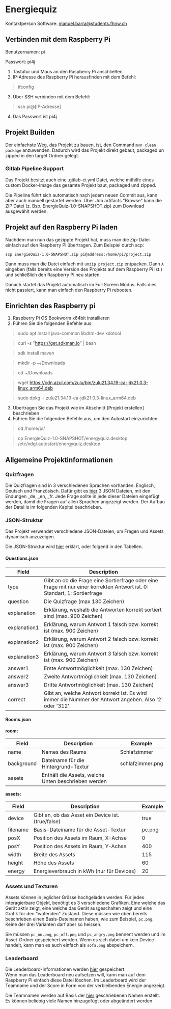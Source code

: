# Energiequiz

Kontaktperson Software: manuel.barra@students.fhnw.ch 

## Verbinden mit dem Raspberry Pi
Benutzernamen: pi

Passwort: pi4j
1. Tastatur und Maus an den Raspberry Pi anschließen
2. IP-Adresse des Raspberry Pi herausfinden mit dem Befehl:
> ifconfig

3. Über SSH verbinden mit dem Befehl:  
>ssh pi@[IP-Adresse]
4. Das Passwort ist pi4j

## Projekt Builden

Der einfachste Weg, das Projekt zu bauen, ist, den Command `mvn clean package` anzuwenden. Dadurch wird das Projekt direkt gebaut, packaged un zipped in den target Ordner gelegt.

### Gitlab Pipeline Support
Das Projekt besitzt auch eine .gitlab-ci.yml Datei, welche mithilfe eines custom Docker-Image das gesamte Projekt baut, packaged und zipped.

Die Pipeline führt sich automatisch nach jedem neuen Commit aus, kann aber auch manuell gestartet werden.
Über Job artifacts "Browse" kann die ZIP Datei (z. Bsp. EnergieQuiz-1.0-SNAPSHOT.zip) zum Download ausgewählt werden.

## Projekt auf den Raspberry Pi laden

Nachdem man nun das gezippte Projekt hat, muss man die Zip-Datei einfach auf den Raspberry Pi übertragen. Zum Beispiel durch scp: 

`scp EnergieQuiz-1.0-SNAPSHOT.zip pi@address:/home/pi/project.zip`

Dann muss man die Datei einfach mit `unzip project.zip` entpacken. Dann `A` eingeben (falls bereits eine Version des Projekts auf dem Raspberry Pi ist.) und schließlich den Raspberry Pi neu starten.

Danach startet das Projekt automatisch im Full Screen Modus. Falls dies nicht passiert, kann man einfach den Raspberry Pi rebooten.

## Einrichten des Raspberry pi

1. Raspberry Pi OS Bookworm x64bit installieren
2. Führen Sie die folgenden Befehle aus:
> sudo apt install java-common libdrm-dev xdotool

> curl -s "https://get.sdkman.io" | bash

> sdk install maven

> mkdir -p ~/Downloads

> cd ~/Downloads

> wget https://cdn.azul.com/zulu/bin/zulu21.34.19-ca-jdk21.0.3-linux_arm64.deb

> sudo dpkg -i zulu21.34.19-ca-jdk21.0.3-linux_arm64.deb

3. Übertragen Sie das Projekt wie im Abschnitt [Projekt erstellen] beschrieben
4. Führen Sie die folgenden Befehle aus, um den Autostart einzurichten:
> cd /home/pi/

>cp EnergieQuiz-1.0-SNAPSHOT/energyquiz.desktop /etc/xdg/.autostart/energyquiz.desktop

## Allgemeine Projektinformationen

### Quizfragen

Die Quizfragen sind in 3 verschiedenen Sprachen vorhanden. Englisch, Deutsch und Französisch. Dafür gibt es [hier](https://gitlab.fhnw.ch/ip12-23vt/energiequiz/energiequiz/-/tree/main/src/main/resources/json?ref_type=heads) 3 JSON Dateien, mit den Endungen _de, _en, _fr. Jede Frage sollte in jede dieser Dateien eingefügt werden, damit die Fragen auf allen Sprachen angezeigt werden. Der Aufbau der Datei is im folgenden Kapitel beschrieben.

### JSON-Struktur

Das Projekt verwendet verschiedene JSON-Dateien, um Fragen und Assets dynamisch anzuzeigen.

Die JSON-Struktur wird [hier](https://gitlab.fhnw.ch/ip12-23vt/energiequiz/energiequiz/-/blob/main/src/main/resources/json/JsonGuide.txt?ref_type=heads) erklärt, oder folgend in den Tabellen.

#### Questions.json
| Field               | Description                                                                                                                                                  |
|---------------------|--------------------------------------------------------------------------------------------------------------------------------------------------------------|
| type                | Gibt an ob die Frage eine Sortierfrage oder eine Frage mit nur einer korrekten Antwort ist. 0: Standart, 1: Sortierfrage                                      |
| question            | Die Quizfrage (max 130 Zeichen)                                                                                                                             |
| explanation | Erklärung, weshalb die Antworten korrekt sortiert sind (max. 900 Zeichen)                                                                                                      |
| explanation1        | Erklärung, warum Antwort 1 falsch bzw. korrekt ist (max. 900 Zeichen)                                                                                       |
| explanation2        | Erklärung, warum Antwort 2 falsch bzw. korrekt ist (max. 900 Zeichen)                                                                                       |
| explanation3        | Erklärung, warum Antwort 3 falsch bzw. korrekt ist (max. 900 Zeichen)                                                                                       |
| answer1             | Erste Antwortmöglichkeit (max. 130 Zeichen)                                                                                                                 |
| answer2             | Zweite Antwortmöglichkeit (max. 130 Zeichen)                                                                                                                |
| answer3             | Dritte Antwortmöglichkeit (max. 130 Zeichen)                                                                                                                |
| correct             | Gibt an, welche Antwort korrekt ist. Es wird immer die Nummer der Antwort angeben. Also '2' oder '312'.                                                                                                                          |

#### Rooms.json
 
**room:**

| Field      | Description                                                                      | Example |
|------------|----------------------------------------------------------------------------------|---------|
| name       | Names des Raums                                                                  | Schlafzimmer |
| background | Dateiname für die Hintergrund-Textur                                             | schlafzimmer.png |
| assets     | Enthält die Assets, welche Unten beschrieben werden                              | |

**assets:**

| Field    | Description                                            | Example |
|----------|--------------------------------------------------------|---------|
| device   | Gibt an, ob das Asset ein Device ist. (true/false)     | true    |
| filename | Basis-Dateiname für die Asset-Textur                   | pc.png  |
| posX     | Position des Assets im Raum, X-Achse                   | 0       |
| posY     | Position des Assets im Raum, Y-Achse                   | 400     |
| width    | Breite des Assets                                      | 115     |
| height   | Höhe des Assets                                        | 60      |
| energy   | Energieverbrauch in kWh (nur für Devices)              | 20      |


### Assets und Texturen

Assets können in jeglicher Grösse hochgeladen werden. Für jedes interagierbare Objekt, benötigt es 3 verschiedene Grafiken. Eine welche das Gerät aktiv zeigt, eine welche das Gerät ausgeschalten zeigt und eine Grafik für den "wütenden" Zustand. Diese müssen wie oben bereits beschrieben einen Basis-Dateinamen haben, wie zum Beispiel, `pc.png`. Keine der drei Varianten darf aber so heissen.

Sie müssen `pc_on.png`, `pc_off.png` und `pc_angry.png` bennent werden und im Asset-Ordner gespeichert werden. Wenn es sich dabei um kein Device handelt, kann man es auch einfach als `sofa.png` abspeichern.


### Leaderboard

Die Leaderboard-Informationen werden [hier](https://gitlab.fhnw.ch/ip12-23vt/energiequiz/energiequiz/-/blob/main/src/main/resources/csv/score.csv?ref_type=heads) gespeichert.  
Wenn man das Leaderboard neu aufsetzen will, kann man auf dem Raspberry Pi einfach diese Datei löschen. Im Leaderboard wird der Teamname und der Score in Form von der verbleibenden Energie angezeigt.

Die Teamnamen werden auf Basis der [hier](https://gitlab.fhnw.ch/ip12-23vt/energiequiz/energiequiz/-/blob/main/src/main/resources/csv/names.csv?ref_type=heads) geschriebenen Namen erstellt. Es können beliebig viele Namen hinzugefügt oder abgeändert werden.
